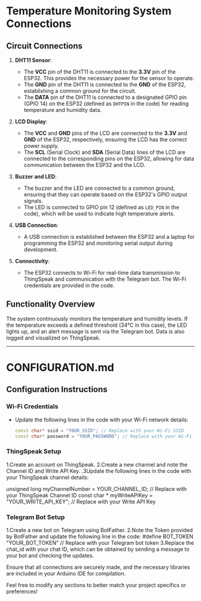 # Temperature Monitoring System Connections

## Circuit Connections

1. **DHT11 Sensor**:
   - The **VCC** pin of the DHT11 is connected to the **3.3V** pin of the ESP32. This provides the necessary power for the sensor to operate.
   - The **GND** pin of the DHT11 is connected to the **GND** of the ESP32, establishing a common ground for the circuit.
   - The **DATA** pin of the DHT11 is connected to a designated GPIO pin (GPIO 14) on the ESP32 (defined as `DHTPIN` in the code) for reading temperature and humidity data.

2. **LCD Display**:
   - The **VCC** and **GND** pins of the LCD are connected to the **3.3V** and **GND** of the ESP32, respectively, ensuring the LCD has the correct power supply.
   - The **SCL** (Serial Clock) and **SDA** (Serial Data) lines of the LCD are connected to the corresponding pins on the ESP32, allowing for data communication between the ESP32 and the LCD.

3. **Buzzer and LED**:
   - The buzzer and the LED are connected to a common ground, ensuring that they can operate based on the ESP32's GPIO output signals.
   - The LED is connected to GPIO pin 12 (defined as `LED_PIN` in the code), which will be used to indicate high temperature alerts.

4. **USB Connection**:
   - A USB connection is established between the ESP32 and a laptop for programming the ESP32 and monitoring serial output during development.

5. **Connectivity**:
   - The ESP32 connects to Wi-Fi for real-time data transmission to ThingSpeak and communication with the Telegram bot. The Wi-Fi credentials are provided in the code.

## Functionality Overview

The system continuously monitors the temperature and humidity levels. If the temperature exceeds a defined threshold (34°C in this case), the LED lights up, and an alert message is sent via the Telegram bot. Data is also logged and visualized on ThingSpeak.

---

# CONFIGURATION.md

## Configuration Instructions

### Wi-Fi Credentials
- Update the following lines in the code with your Wi-Fi network details:
  ```cpp
  const char* ssid = "YOUR_SSID"; // Replace with your Wi-Fi SSID
  const char* password = "YOUR_PASSWORD"; // Replace with your Wi-Fi password

### ThingSpeak Setup
1.Create an account on ThingSpeak.
2.Create a new channel and note the Channel ID and Write API Key.
.3Update the following lines in the code with your ThingSpeak channel details:

unsigned long myChannelNumber = YOUR_CHANNEL_ID; // Replace with your ThingSpeak Channel ID
const char * myWriteAPIKey = "YOUR_WRITE_API_KEY"; // Replace with your Write API Key

### Telegram Bot Setup
1.Create a new bot on Telegram using BotFather.
2.Note the Token provided by BotFather and update the following line in the code:
#define BOT_TOKEN "YOUR_BOT_TOKEN" // Replace with your Telegram bot token
3.Replace the chat_id with your chat ID, which can be obtained by sending a message to your bot and checking the updates.

Ensure that all connections are securely made, and the necessary libraries are included in your Arduino IDE for compilation.

Feel free to modify any sections to better match your project specifics or preferences!
